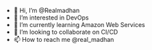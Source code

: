 - 👋 Hi, I’m @Realmadhan
- 👀 I’m interested in DevOps
- 🌱 I’m currently learning Amazon Web Services
- 💞️ I’m looking to collaborate on CI/CD
- 📫 How to reach me @real_madhan

<!---
Realmadhan/Realmadhan is a ✨ special ✨ repository because its `README.md` (this file) appears on your GitHub profile.
You can click the Preview link to take a look at your changes.
--->
